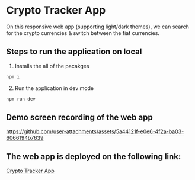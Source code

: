 # Crypto Tracker App

On this responsive web app (supporting light/dark themes), we can search for the crypto currencies & switch between the fiat currencies.

## Steps to run the application on local

1. Installs the all of the pacakges

```bash
npm i
```

2. Run the application in dev mode

```bash
npm run dev
```

## Demo screen recording of the web app

https://github.com/user-attachments/assets/5a44121f-e0e6-4f2a-ba03-6066194b7639

## The web app is deployed on the following link:

[Crypto Tracker App](https://cryptotracker-8d8dd.web.app)
